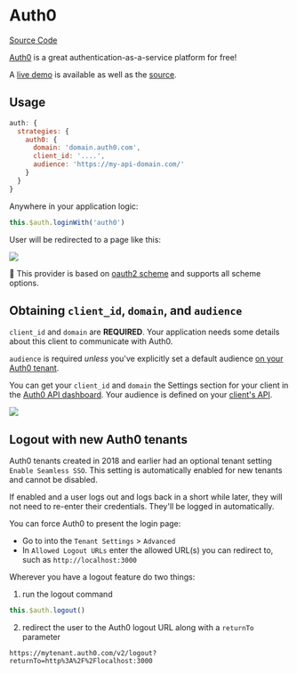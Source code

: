 # Auth0

[Source Code](https://github.com/nuxt-community/auth-module/blob/dev/lib/providers/auth0.js)

[Auth0](https://auth0.com) is a great authentication-as-a-service platform for free!

A [live demo](https://auth0.nuxtjs.org) is available as well as the [source](https://github.com/nuxt/example-auth0).

## Usage

```js
auth: {
  strategies: {
    auth0: {
      domain: 'domain.auth0.com',
      client_id: '....',
      audience: 'https://my-api-domain.com/'
    }
  }
}
```

Anywhere in your application logic:

```js
this.$auth.loginWith('auth0')
```

User will be redirected to a page like this:

<img align="center" src="https://cdn2.auth0.com/docs/media/articles/web/hosted-login.png">


💁 This provider is based on [oauth2 scheme](../schemes/oauth2.md) and supports all scheme options.

## Obtaining `client_id`, `domain`, and `audience`

`client_id` and `domain` are **REQUIRED**. Your application needs some details about this client to communicate with Auth0.

`audience` is required _unless_ you've explicitly set a default audience [on your Auth0 tenant](https://manage.auth0.com/#/tenant).

You can get your `client_id` and `domain` the Settings section for your client in the [Auth0 API dashboard](https://manage.auth0.com/#/applications). Your audience is defined on your [client's API](https://manage.auth0.com/#/apis).

<img align="center" src="https://cdn2.auth0.com/docs/media/articles/dashboard/client_settings.png">

## Logout with new Auth0 tenants

Auth0 tenants created in 2018 and earlier had an optional tenant setting  `Enable Seamless SSO`. This setting is automatically enabled for new tenants and cannot be disabled.

If enabled and a user logs out and logs back in a short while later, they will not need to re-enter their credentials. They'll be logged in automatically.

You can force Auth0 to present the login page:
* Go to into the `Tenant Settings` > `Advanced`
* In `Allowed Logout URLs` enter the allowed URL(s) you can redirect to, such as `http://localhost:3000`

Wherever you have a logout feature do two things:
  1. run the logout command
```js
this.$auth.logout()
```
  2. redirect the user to the Auth0 logout URL along with a `returnTo` parameter
```
https://mytenant.auth0.com/v2/logout?returnTo=http%3A%2F%2Flocalhost:3000
```
